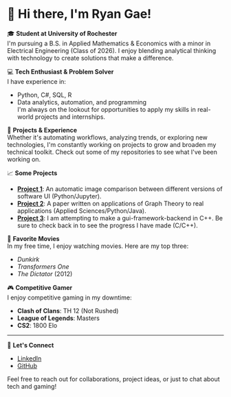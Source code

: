 # 👋 Hi there, I'm Ryan Gae!

🎓 **Student at University of Rochester**  
I'm pursuing a B.S. in Applied Mathematics & Economics with a minor in Electrical Engineering (Class of 2026). I enjoy blending analytical thinking with technology to create solutions that make a difference.

💻 **Tech Enthusiast & Problem Solver**  
I have experience in:  
- Python, C#, SQL, R  
- Data analytics, automation, and programming  
I'm always on the lookout for opportunities to apply my skills in real-world projects and internships.

🔧 **Projects & Experience**  
Whether it's automating workflows, analyzing trends, or exploring new technologies, I'm constantly working on projects to grow and broaden my technical toolkit. Check out some of my repositories to see what I've been working on.

📈 **Some Projects**  
- **[Project 1](https://github.com/ryanrae7/ImageComparison)**: An automatic image comparison between different versions of software UI (Python/Jupyter).
- **[Project 2]([#](https://github.com/ryanrae7/Minimal-Crossing-Paper))**: A paper written on applications of Graph Theory to real applications (Applied Sciences/Python/Java).
- **[Project 3]([#](https://github.com/ryanrae7/Tic-Backend))**: I am attempting to make a gui-framework-backend in C++. Be sure to check back in to see the progress I have made (C/C++).

🎥 **Favorite Movies**  
In my free time, I enjoy watching movies. Here are my top three:  
- *Dunkirk*  
- *Transformers One*  
- *The Dictator* (2012)

🎮 **Competitive Gamer**  
I enjoy competitive gaming in my downtime:  
- **Clash of Clans**: TH 12 (Not Rushed)  
- **League of Legends**: Masters  
- **CS2**: 1800 Elo

---

💬 **Let's Connect**  
- [LinkedIn](https://www.linkedin.com/in/ryan-w-gae)  
- [GitHub](https://github.com/ryanrae7)

Feel free to reach out for collaborations, project ideas, or just to chat about tech and gaming!
